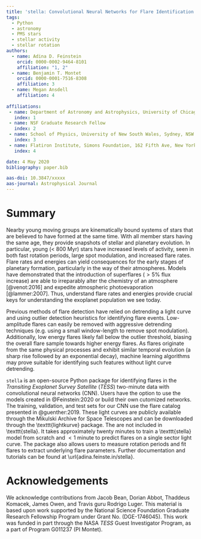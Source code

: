 ```yaml
---
title: 'stella: Convolutional Neural Networks for Flare Identification in TESS'
tags:
  - Python
  - astronomy
  - PMS stars
  - stellar activity
  - stellar rotation
authors:
  - name: Adina D. Feinstein
    orcid: 0000-0002-9464-8101 
    affiliation: "1, 2"
  - name: Benjamin T. Montet
    orcid: 0000-0001-7516-8308
    affiliation: 3
  - name: Megan Ansdell
    affiliation: 4
 
affiliations:
 - name: Department of Astronomy and Astrophysics, University of Chicago, 5640 S. Ellis Ave, Chicago, IL 60637, USA
   index: 1
 - name: NSF Graduate Research Fellow
   index: 2
 - name: School of Physics, University of New South Wales, Sydney, NSW 2052, Australia
   index: 3
 - name: Flatiron Institute, Simons Foundation, 162 Fifth Ave, New York, NY 10010, USA
   index: 4

date: 4 May 2020
bibliography: paper.bib

aas-doi: 10.3847/xxxxx 
aas-journal: Astrophysical Journal
---
```


# Summary

Nearby young moving groups are kinematically bound systems of stars that are believed to have formed at the same time.
With all member stars having the same age, they provide snapshots of stellar and planetary evolution. 
In particular, young ($<$ 800 Myr) stars have increased levels of activity, seen in both fast rotation periods, large spot modulation, and increased flare rates.
Flare rates and energies can yield consequences for the early stages of planetary formation, particularly in the way of their atmospheres.
Models have demonstrated that the introduction of superflares ($> 5\%$ flux increase) are able to irreparably alter the chemistry of an atmosphere [@venot:2016] and expedite atmospheric photoevaporation [@lammer:2007]. 
Thus, understand flare rates and energies provide crucial keys for understanding the exoplanet population we see today.

Previous methods of flare detection have relied on detrending a light curve and using outlier detection heuristics for identifying flare events.
Low-amplitude flares can easily be removed with aggressive detrending techniques (e.g. using a small window-length to remove spot modulation). 
Additionally, low energy flares likely fall below the outlier threshold, biasing the overall flare sample towards higher energy flares.
As flares originate from the same physical processes and exhibit similar temporal evolution (a sharp rise followed by an exponential decay), machine learning algorithms may prove suitable for identifying such features without light curve detrending.

`stella` is an open-source Python package for identifying flares in the *Transiting Exoplanet Survey Satellite* (*TESS*) two-minute data with convolutional neural networks (CNN).
Users have the option to use the models created in @Feinstein:2020 or build their own cutomized networks.
The training, validation, and test sets for our CNN use the flare catalog presented in @guenther:2019. These light curves are publicly available through the Mikulski Archive for Space Telescopes and can be downloaded through the \texttt{lightkurve} package. The are not included in \texttt{stella}.
It takes approximately twenty minutes to train a \texttt{stella} model from scratch and $<1$ minute to predict flares on a single sector light curve.
The package also allows users to measure rotation periods and fit flares to extract underlying flare parameters. Further documentation and tutorials can be found at \url{adina.feinste.in/stella}.

# Acknowledgements

We acknowledge contributions from Jacob Bean, Dorian Abbot, Thaddeus Komacek, James Owen, and Travis guru Rodrigo Luger.
This material is based upon work supported by the National Science Foundation Graduate Research Fellowship Program under Grant No. (DGE-1746045).
This work was funded in part through the NASA *TESS* Guest Investigator Program, as a part of Program G011237 (PI Montet).
